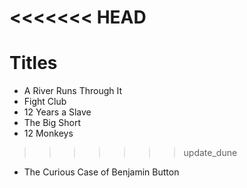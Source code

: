 <<<<<<< HEAD
=======
# Titles

- A River Runs Through It
- Fight Club
- 12 Years a Slave
- The Big Short
- 12 Monkeys
>>>>>>> update_dune
- The Curious Case of Benjamin Button
